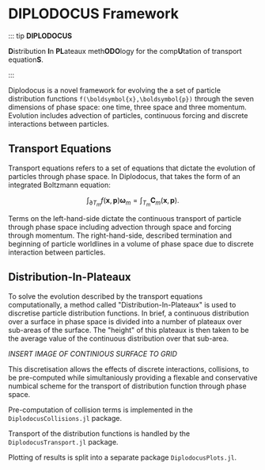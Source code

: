 # DIPLODOCUS Framework

::: tip **DIPLODOCUS**

**D**istribution **I**n **PL**ateaux meth**ODO**logy for the comp**U**tation of transport equation**S**.

:::

Diplodocus is a novel framework for evolving the a set of particle distribution functions ``f(\boldsymbol{x},\boldsymbol{p})`` through the seven dimensions of phase space: one time, three space and three momentum. Evolution includes advection of particles, continuous forcing and discrete interactions between particles.   

## Transport Equations
Transport equations refers to a set of equations that dictate the evolution of particles through phase space. In Diplodocus, that takes the form of an integrated Boltzmann equation: 
```math
\int_{\partial T_m} f(\boldsymbol{x},\boldsymbol{p}) \boldsymbol{\omega}_m = \int_{T_m} \boldsymbol{C}_{m}(\boldsymbol{x},\boldsymbol{p}).
```
Terms on the left-hand-side dictate the continuous transport of particle through phase space including advection through space and forcing through momentum. The right-hand-side, described termination and beginning of particle worldlines in a volume of phase space due to discrete interaction between particles. 

## Distribution-In-Plateaux
To solve the evolution described by the transport equations computationally, a method called "Distribution-In-Plateaux" is used to discretise particle distribution functions. In brief, a continuous distribution over a surface in phase space is divided into a number of plateaux over sub-areas of the surface. The "height" of this plateaux is then taken to be the average value of the continuous distribution over that sub-area. 

*INSERT IMAGE OF CONTINIOUS SURFACE TO GRID*

This discretisation allows the effects of discrete interactions, collisions, to be pre-computed while simultaniously providing a flexable and conservative numbical scheme for the transport of distribution function through phase space. 

Pre-computation of collision terms is implemented in the `DiplodocusCollisions.jl` package. 

Transport of the distribution functions is handled by the `DiplodocusTransport.jl` package.

Plotting of results is split into a separate package `DiplodocusPlots.jl`.

